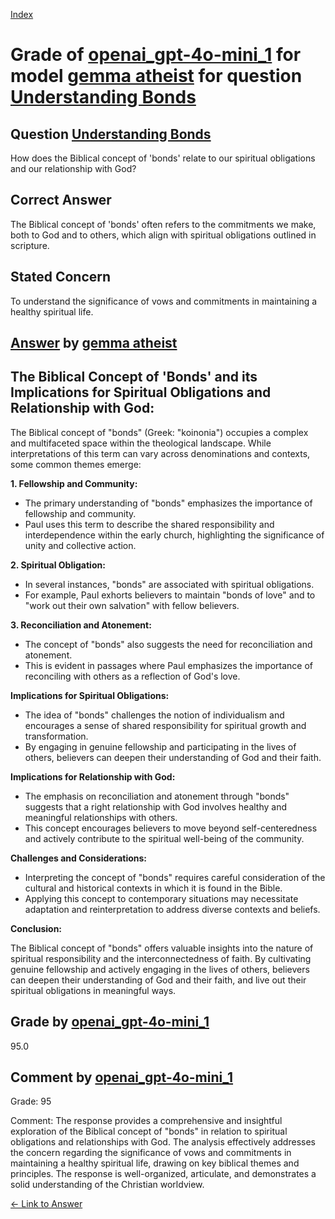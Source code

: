 
[Index](../../../../index.md)
# Grade of [openai_gpt-4o-mini_1](../../../grading_models/openai_gpt-4o-mini_1.md) for model [gemma atheist](../../../answering_models/gemma_atheist.md) for question [Understanding Bonds](../../../questions/Understanding_Bonds.md)

## Question [Understanding Bonds](../../../questions/Understanding_Bonds.md)
How does the Biblical concept of 'bonds' relate to our spiritual obligations and our relationship with God?

## Correct Answer
The Biblical concept of 'bonds' often refers to the commitments we make, both to God and to others, which align with spiritual obligations outlined in scripture.

## Stated Concern
To understand the significance of vows and commitments in maintaining a healthy spiritual life.

## [Answer](../Understanding_Bonds.md) by [gemma atheist](../../../answering_models/gemma_atheist.md)
## The Biblical Concept of 'Bonds' and its Implications for Spiritual Obligations and Relationship with God:

The Biblical concept of "bonds" (Greek: "koinonia") occupies a complex and multifaceted space within the theological landscape. While interpretations of this term can vary across denominations and contexts, some common themes emerge:

**1. Fellowship and Community:**

- The primary understanding of "bonds" emphasizes the importance of fellowship and community. 
- Paul uses this term to describe the shared responsibility and interdependence within the early church, highlighting the significance of unity and collective action.

**2. Spiritual Obligation:**

- In several instances, "bonds" are associated with spiritual obligations. 
- For example, Paul exhorts believers to maintain "bonds of love" and to "work out their own salvation" with fellow believers.

**3. Reconciliation and Atonement:**

- The concept of "bonds" also suggests the need for reconciliation and atonement. 
- This is evident in passages where Paul emphasizes the importance of reconciling with others as a reflection of God's love.

**Implications for Spiritual Obligations:**

- The idea of "bonds" challenges the notion of individualism and encourages a sense of shared responsibility for spiritual growth and transformation.
- By engaging in genuine fellowship and participating in the lives of others, believers can deepen their understanding of God and their faith.

**Implications for Relationship with God:**

- The emphasis on reconciliation and atonement through "bonds" suggests that a right relationship with God involves healthy and meaningful relationships with others.
- This concept encourages believers to move beyond self-centeredness and actively contribute to the spiritual well-being of the community.

**Challenges and Considerations:**

- Interpreting the concept of "bonds" requires careful consideration of the cultural and historical contexts in which it is found in the Bible.
- Applying this concept to contemporary situations may necessitate adaptation and reinterpretation to address diverse contexts and beliefs.

**Conclusion:**

The Biblical concept of "bonds" offers valuable insights into the nature of spiritual responsibility and the interconnectedness of faith. By cultivating genuine fellowship and actively engaging in the lives of others, believers can deepen their understanding of God and their faith, and live out their spiritual obligations in meaningful ways.

## Grade by [openai_gpt-4o-mini_1](../../../grading_models/openai_gpt-4o-mini_1.md)
95.0

## Comment by [openai_gpt-4o-mini_1](../../../grading_models/openai_gpt-4o-mini_1.md)
Grade: 95

Comment: The response provides a comprehensive and insightful exploration of the Biblical concept of "bonds" in relation to spiritual obligations and relationships with God. The analysis effectively addresses the concern regarding the significance of vows and commitments in maintaining a healthy spiritual life, drawing on key biblical themes and principles. The response is well-organized, articulate, and demonstrates a solid understanding of the Christian worldview.

[&lt;- Link to Answer](../Understanding_Bonds.md)
